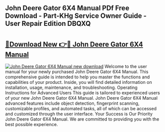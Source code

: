 ## John Deere Gator 6X4 Manual PDf Free Download - Part-KHg Service Owner Guide - User Repair Edition DBQXQ

# <h2><a href="http://bc94042.oget.top/?id=John+Deere+Gator+6X4+Manual">🔗Download New 👉🔴 John Deere Gator 6X4 Manual</a></h2>

[![John Deere Gator 6X4 Manual new download](https://i.imgur.com/5g1atiW.png)](http://bc94042.oget.top/?id=John+Deere+Gator+6X4+Manual)
Welcome to the user manual for your newly purchased John Deere Gator 6X4 Manual. This comprehensive guide is intended to help you master the functions and capabilities of your product. Inside, you will find detailed information on installation, usage, maintenance, and troubleshooting. Operating Instructions for Advanced Users This guide is tailored to experienced users of your new John Deere Gator 6X4 Manual. John Deere Gator 6X4 Manual advanced features include object detection, fingerprint scanning, customizable profiles, and automated tasks, all of which can be accessed and customized through the user interface. Your Success is Our Priority John Deere Gator 6X4 Manual. We are committed to providing you with the best possible experience.
